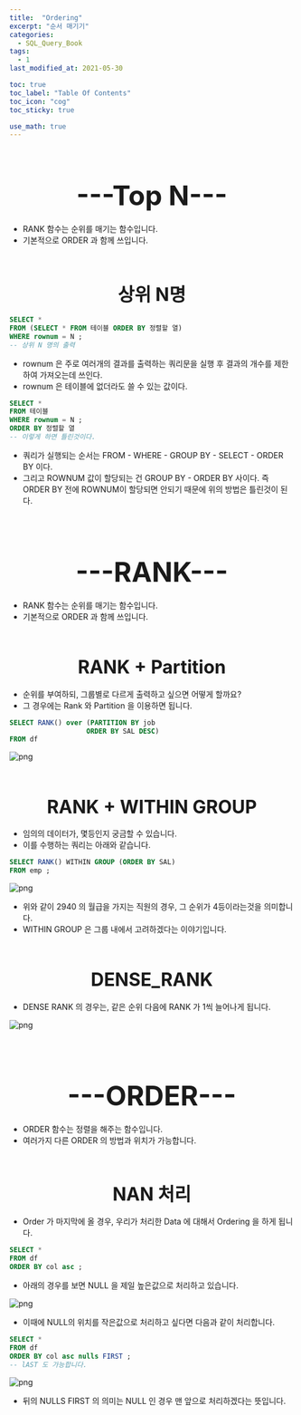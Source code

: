 ```yaml
---
title:  "Ordering"
excerpt: "순서 매기기"
categories:
  - SQL_Query_Book
tags:
  - 1
last_modified_at: 2021-05-30

toc: true
toc_label: "Table Of Contents"
toc_icon: "cog"
toc_sticky: true

use_math: true
---
```


<br>

# <center><font size="15">---Top N---</font></center>

- RANK 함수는 순위를 매기는 함수입니다. 
- 기본적으로 ORDER 과 함께 쓰입니다.

<br>

## <center><font size="6"> 상위 N명 </font></center>

```sql
SELECT *
FROM (SELECT * FROM 테이블 ORDER BY 정렬할 열)
WHERE rownum = N ; 
-- 상위 N 명의 출력 
```

- rownum 은 주로 여러개의 결과를 출력하는 쿼리문을 실행 후 결과의 개수를 제한하여 가져오는데 쓰인다.
- rownum 은 테이블에 없더라도 쓸 수 있는 값이다.

```sql
SELECT *
FROM 테이블
WHERE rownum = N ; 
ORDER BY 정렬할 열 
-- 이렇게 하면 틀린것이다.
```

- 쿼리가 실행되는 순서는 FROM - WHERE - GROUP BY - SELECT - ORDER BY 이다.
- 그리고 ROWNUM 값이 할당되는 건 GROUP BY - ORDER BY 사이다. 즉 ORDER BY 전에 ROWNUM이 할당되면 안되기 때문에 위의 방법은 틀린것이 된다.

<br>

<br>

# <center><font size="15">---RANK---</font></center>

- RANK 함수는 순위를 매기는 함수입니다. 
- 기본적으로 ORDER 과 함께 쓰입니다.

<br>

## <center><font size="6">RANK + Partition</font></center>

- 순위를 부여하되, 그룹별로 다르게 출력하고 싶으면 어떻게 할까요? 
- 그 경우에는 Rank 와 Partition 을 이용하면 됩니다. 

```sql
SELECT RANK() over (PARTITION BY job
                   ORDER BY SAL DESC)
FROM df                 
```

 ![png](/assets/images/SQL_Kit/1_2.png)

<br>

## <center><font size="6">RANK + WITHIN GROUP</font></center>

- 임의의 데이터가, 몇등인지 궁금할 수 있습니다.
- 이를 수행하는 쿼리는 아래와 같습니다. 

 ```sql
 SELECT RANK() WITHIN GROUP (ORDER BY SAL)
 FROM emp ; 
 ```

 ![png](/assets/images/SQL_Kit/1_2.png)

- 위와 같이 2940 의 월급을 가지는 직원의 경우, 그 순위가 4등이라는것을 의미합니다.
- WITHIN GROUP 은 그룹 내에서 고려하겠다는 이야기입니다.

<BR>

## <center><font size="6">DENSE_RANK</font></center>

- DENSE RANK 의 경우는, 같은 순위 다음에 RANK 가 1씩 늘어나게 됩니다.

 ![png](/assets/images/SQL_Kit/1_3.png)

<br>

<br>

# <center><font size="15">---ORDER---</font></center>

- ORDER 함수는 정렬을 해주는 함수입니다.
- 여러가지 다른 ORDER 의 방법과 위치가 가능합니다.

<br>

## <center><font size="6">NAN 처리</font></center>

- Order 가 마지막에 올 경우, 우리가 처리한 Data 에 대해서 Ordering 을 하게 됩니다.

```sql
SELECT *
FROM df
ORDER BY col asc ; 
```

- 아래의 경우를 보면 NULL 을 제일 높은값으로 처리하고 있습니다.

![png](/assets/images/SQL_Kit/1_5.png)

- 이때에 NULL의 위치를 작은값으로 처리하고 싶다면 다음과 같이 처리합니다.

```sql
SELECT *
FROM df
ORDER BY col asc nulls FIRST ; 
-- lAST 도 가능합니다.
```

![png](/assets/images/SQL_Kit/1_6.png)

- 뒤의 NULLS FIRST 의 의미는 NULL 인 경우 맨 앞으로 처리하겠다는 뜻입니다.

<br>

